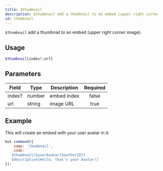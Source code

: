 ```yaml
---
title: $thumbnail
description: $thumbnail add a thumbnail to an embed (upper right corner image).
id: thumbnail
---
```


`$thumbnail` add a thumbnail to an embed (upper right corner image).

## Usage

```php
$thumbnail[index?;url]
```

## Parameters

| Field  | Type   | Description | Required |
|--------|--------|-------------|:--------:|
| index? | number | embed index |  false   |
| url    | string | image URL   |   true   |

## Example

This will create an embed with your user avatar in it:

```javascript
bot.command({
    name: 'thumbnail',
    code: `
   $thumbnail[$userAvatar[$authorID]]
   $description[Hello, that's your Avatar!]`
});
```